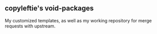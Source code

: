 ## copyleftie's void-packages

My customized templates, as well as my working repository for merge requests
with upstream.

